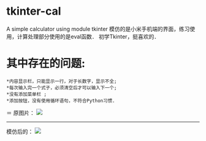 tkinter-cal
===========

A simple calculator using module tkinter
模仿的是小米手机端的界面，练习使用，计算处理部分使用的是eval函数．
初学Tkinter，挺喜欢的．

其中存在的问题:
===============
	*内容显示栏，只能显示一行，对于长数字，显示不全;
	*每次输入完一个式子，必须清空后才可以输入下一个;
	*没有添加菜单栏 ;
	*添加按钮，没有使用循环语句，不符合Python习惯.
＝
	原图片：
	![](https://raw.github.com/fish267/tkinter-cal/master/xiaomi.png)
	<hr>
	模仿后的：
	![](https://raw.github.com/fish267/tkinter-cal/master/calculator.png)
